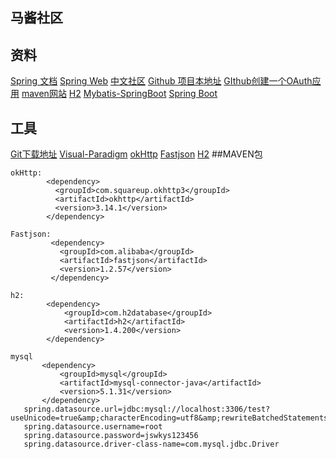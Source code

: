 ## 马酱社区

## 资料
[Spring 文档](https://spring.io/guides)
[Spring Web](https://spring.io/guides/gs/serving-web-content/)
[中文社区](https://elasticsearch.cn)
[Github 项目本地址](https://github.com/haoxinsai/Spring-boot)
[GIthub创建一个OAuth应用](https://developer.github.com/apps/building-oauth-apps/creating-an-oauth-app/)
[maven网站](https://mvnrepository.com)
[H2](http://www.h2database.com/html/main.html)
[Mybatis-SpringBoot](https://mybatis.org/spring-boot-starter/mybatis-spring-boot-autoconfigure/index.html)
[Spring Boot](https://docs.spring.io/spring-boot/docs/2.0.0.RC1/reference/htmlsingle/#boot-features-embedded-database-support)



## 工具
[Git下载地址](https://git-scm.com/download)
[Visual-Paradigm](https://www.visual-paradigm.com)
[okHttp](https://square.github.io/okhttp/)
[Fastjson](https://mvnrepository.com/artifact/com.alibaba/fastjson)
[H2](https://mvnrepository.com/artifact/com.h2database/h2/1.4.200)
##MAVEN包
````
okHttp:
        <dependency>
          <groupId>com.squareup.okhttp3</groupId>
          <artifactId>okhttp</artifactId>
          <version>3.14.1</version>
        </dependency>
````
````
Fastjson:
         <dependency>
           <groupId>com.alibaba</groupId>
           <artifactId>fastjson</artifactId>
           <version>1.2.57</version>
         </dependency>
````
````
h2:
        <dependency>
            <groupId>com.h2database</groupId>
            <artifactId>h2</artifactId>
            <version>1.4.200</version>
        </dependency>
 ````     
 ````     
mysql
        <dependency>
            <groupId>mysql</groupId>
            <artifactId>mysql-connector-java</artifactId>
            <version>5.1.31</version>
        </dependency>
    spring.datasource.url=jdbc:mysql://localhost:3306/test?useUnicode=true&amp;characterEncoding=utf8&amp;rewriteBatchedStatements=true
    spring.datasource.username=root
    spring.datasource.password=jswkys123456
    spring.datasource.driver-class-name=com.mysql.jdbc.Driver  
  ````      
        
      


